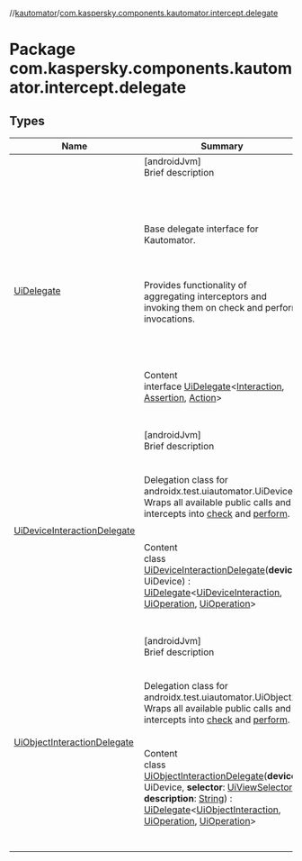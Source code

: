 //[kautomator](../index.md)/[com.kaspersky.components.kautomator.intercept.delegate](index.md)



# Package com.kaspersky.components.kautomator.intercept.delegate  


## Types  
  
|  Name|  Summary| 
|---|---|
| [UiDelegate](-ui-delegate/index.md)| [androidJvm]  <br>Brief description  <br><br><br><br><br>Base delegate interface for Kautomator.<br><br><br><br>Provides functionality of aggregating interceptors and invoking them on check and perform invocations.<br><br><br><br>  <br>Content  <br>interface [UiDelegate](-ui-delegate/index.md)<[Interaction](-ui-delegate/index.md), [Assertion](-ui-delegate/index.md), [Action](-ui-delegate/index.md)>  <br><br><br>
| [UiDeviceInteractionDelegate](-ui-device-interaction-delegate/index.md)| [androidJvm]  <br>Brief description  <br><br><br>Delegation class for androidx.test.uiautomator.UiDevice. Wraps all available public calls and intercepts into [check](-ui-device-interaction-delegate/check.md) and [perform](-ui-device-interaction-delegate/perform.md).<br><br>  <br>Content  <br>class [UiDeviceInteractionDelegate](-ui-device-interaction-delegate/index.md)(**device**: UiDevice) : [UiDelegate](-ui-delegate/index.md)<[UiDeviceInteraction](../com.kaspersky.components.kautomator.intercept.interaction/-ui-device-interaction/index.md), [UiOperation](../com.kaspersky.components.kautomator.intercept.operation/-ui-operation/index.md)<UiDevice>, [UiOperation](../com.kaspersky.components.kautomator.intercept.operation/-ui-operation/index.md)<UiDevice>>   <br><br><br>
| [UiObjectInteractionDelegate](-ui-object-interaction-delegate/index.md)| [androidJvm]  <br>Brief description  <br><br><br>Delegation class for androidx.test.uiautomator.UiObject2. Wraps all available public calls and intercepts into [check](-ui-object-interaction-delegate/check.md) and [perform](-ui-object-interaction-delegate/perform.md).<br><br>  <br>Content  <br>class [UiObjectInteractionDelegate](-ui-object-interaction-delegate/index.md)(**device**: UiDevice, **selector**: [UiViewSelector](../com.kaspersky.components.kautomator.component.common.builders/-ui-view-selector/index.md), **description**: [String](https://kotlinlang.org/api/latest/jvm/stdlib/kotlin/-string/index.html)) : [UiDelegate](-ui-delegate/index.md)<[UiObjectInteraction](../com.kaspersky.components.kautomator.intercept.interaction/-ui-object-interaction/index.md), [UiOperation](../com.kaspersky.components.kautomator.intercept.operation/-ui-operation/index.md)<UiObject2>, [UiOperation](../com.kaspersky.components.kautomator.intercept.operation/-ui-operation/index.md)<UiObject2>>   <br><br><br>

